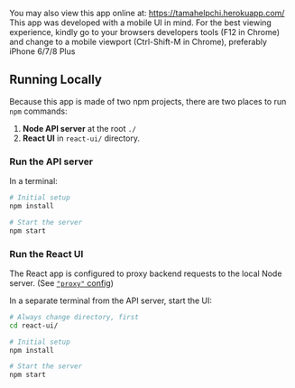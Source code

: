 You may also view this app online at: https://tamahelpchi.herokuapp.com/
This app was developed with a mobile UI in mind. For the best viewing experience, kindly go to your browsers developers tools (F12 in Chrome) and change to a mobile viewport (Ctrl-Shift-M in Chrome), preferably iPhone 6/7/8 Plus

## Running Locally

Because this app is made of two npm projects, there are two places to run `npm` commands:

1. **Node API server** at the root `./`
1. **React UI** in `react-ui/` directory.

### Run the API server

In a terminal:

```bash
# Initial setup
npm install

# Start the server
npm start
```

### Run the React UI

The React app is configured to proxy backend requests to the local Node server. (See [`"proxy"` config](react-ui/package.json))

In a separate terminal from the API server, start the UI:

```bash
# Always change directory, first
cd react-ui/

# Initial setup
npm install

# Start the server
npm start
```
